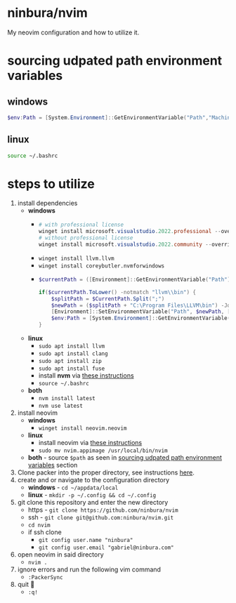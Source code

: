 # ninbura/nvim
My neovim configuration and how to utilize it.
# sourcing udpated path environment variables
## windows
```powershell
$env:Path = [System.Environment]::GetEnvironmentVariable("Path","Machine") + ";" + [System.Environment]::GetEnvironmentVariable("Path","User")
```
## linux
```bash
source ~/.bashrc
```
# steps to utilize
1. install dependencies
    - **windows**
        - ```powershell
          # with professional license
          winget install microsoft.visualstudio.2022.professional --override "--wait --quiet --add ProductLang En-us --add Microsoft.VisualStudio.Workload.NativeDesktop --includeRecommended"`
          # without professional license
          winget install microsoft.visualstudio.2022.community --override "--wait --quiet --add ProductLang En-us --add Microsoft.VisualStudio.Workload.NativeDesktop --includeRecommended"`
          ```
        - ```winget install llvm.llvm```
        - `winget install coreybutler.nvmforwindows`
        - ```powershell
          $currentPath = ([Environment]::GetEnvironmentVariable("Path"))
          
          if($currentPath.ToLower() -notmatch "llvm\\bin") {
              $splitPath = $CurrentPath.Split(";")
              $newPath = ($splitPath + "C:\Program Files\LLVM\bin") -Join ";"
              [Environment]::SetEnvironmentVariable("Path", $newPath, [EnvironmentVariableTarget]::Machine)
              $env:Path = [System.Environment]::GetEnvironmentVariable("Path","Machine") + ";" + [System.Environment]::GetEnvironmentVariable("Path","User")
          }
          ```
    - **linux**
        - `sudo apt install llvm`
        - `sudo apt install clang`
        - `sudo apt install zip`
        - `sudo apt install fuse`
        - install **nvm** via [these instructions](https://github.com/nvm-sh/nvm#installing-and-updating)
        - `source ~/.bashrc`
    - **both**
        - `nvm install latest`
        - `nvm use latest`
2. install neovim
    - **windows**
        - `winget install neovim.neovim`
    - **linux**
        - install neovim via [these instructions](https://github.com/neovim/neovim/blob/master/INSTALL.md#linux)
        - `sudo mv nvim.appimage /usr/local/bin/nvim`
    - **both** - source `$path` as seen in [sourcing udpated path environment variables](#sourcing-udpated-path-environment-variables) section
3. Clone packer into the proper directory, see instructions [here](https://github.com/wbthomason/packer.nvim#quickstart).
4. create and or navigate to the configuration directory
    - **windows** - `cd ~/appdata/local`
    - **linux** - `mkdir -p ~/.config && cd ~/.config`
5. git clone this repository and enter the new directory
    - https - `git clone https://github.com/ninbura/nvim`
    - ssh - `git clone git@github.com:ninbura/nvim.git`
    - `cd nvim`
    - if ssh clone
        - `git config user.name "ninbura"`
        - `git config user.email "gabriel@ninbura.com"`
6. open neovim in said directory
    - `nvim .`
7. ignore errors and run the following vim command
    - `:PackerSync`
8. quit 💃
    - `:q!`
